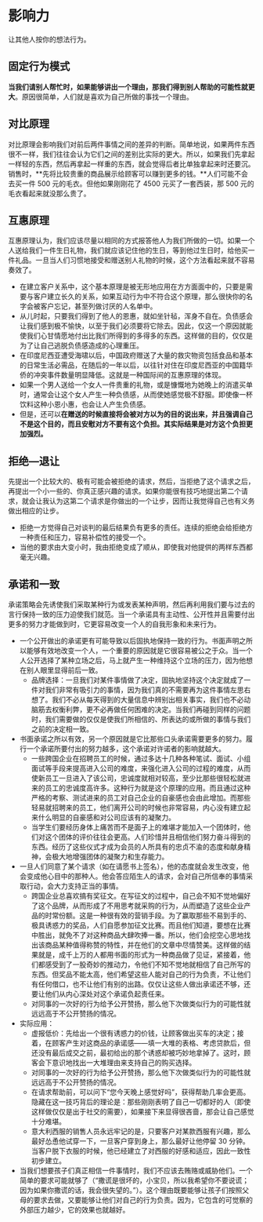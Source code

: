 # 影响力

让其他人按你的想法行为。

## 固定行为模式

**当我们请别人帮忙时，如果能够讲出一个理由，那我们得到别人帮助的可能性就更大**。原因很简单，人们就是喜欢为自己所做的事找一个理由。

## 对比原理

对比原理会影响我们对前后两件事情之间的差异的判断。简单地说，如果两件东西很不一样，我们往往会认为它们之间的差别比实际的更大。所以，如果我们先拿起一样轻的东西，然后再拿起一样重的东西，就会觉得后者比单独拿起来时还要沉。销售时，**先将比较贵重的商品展示给顾客可以赚到更多的钱。**人们可能不会去买一件 500 元的毛衣。但他如果刚刚花了 4500 元买了一套西装，那 500 元的毛衣看起来就没那么贵了。

## 互惠原理

互惠原理认为，我们应该尽量以相同的方式报答他人为我们所做的一切。如果一个人送给我们一件生日礼物，我们就应该记住他的生日，等到他过生日时，给他买一件礼品。一旦当人们习惯地接受和赠送别人礼物的时候，这个方法看起来就不容易奏效了。

- 在建立客户关系中，这个基本原理是被无形地应用在方方面面中的，只要是需要与客户建立长久的关系，如果互动行为中不符合这个原理，那么很快你的名字会被客户忘记，甚至列做讨厌的人名单中。
- 从儿时起，只要我们得到了他人的恩惠，就如坐针毡，浑身不自在。负债感会让我们感到极不愉快，以至于我们必须要将它除去。因此，仅这一个原因就能使我们心甘情愿地付出比我们所得到的多得多的东西。这样做的目的，仅仅是为了让自己逃脱负债感造成的心理重压。
- 在印度尼西亚遭受海啸以后，中国政府赠送了大量的救灾物资包括食品和基本的日常生活必需品，在随后的一年以后，以往针对住在印度尼西亚的中国籍华侨的冲突事件数量明显降低。这就是一种国际间的互惠原理的体现。
- 如果一个男人送给一个女人一件贵重的礼物，或是慷慨地为她晚上的消遣买单时，通常会让这个女人产生一种负债感，从而使她感觉极不舒服。即使像一杯饮料这种小恩小惠，也会让人产生负债感。
- 但是，还可以**在赠送的时候直接将会被对方以为的目的说出来，并且强调自己不是这个目的，而且安慰对方不要有这个负担。其实际结果是对方这个负担更加强烈。**

## 拒绝—退让

先提出一个比较大的、极有可能会被拒绝的请求，然后，当拒绝了这个请求之后，再提出一个小一些的、你真正感兴趣的请求。如果你能很有技巧地提出第二个请求，就会让我认为这第二个请求是你做出的一个让步，因而让我觉得自己也有义务做出相应的让步。

- 拒绝一方觉得自己对谈判的最后结果负有更多的责任。连续的拒绝会给拒绝方一种责任和压力，容易补偿性的接受一个。
- 当他的要求由大变小时，我由拒绝变成了顺从，即使我对他提供的两样东西都毫无兴趣。

## 承诺和一致

承诺策略会先诱使我们采取某种行为或发表某种声明，然后再利用我们要与过去的言行保持一致的压力迫使我们就范。当一个承诺具有主动性、公开性并且需要付出更多的努力才能做到时，它更容易改变一个人的自我形象和未来行为。

- 一个公开做出的承诺更有可能导致以后固执地保持一致的行为。书面声明之所以能够有效地改变一个人，一个重要的原因就是它很容易被公之于众。当一个人公开选择了某种立场之后，马上就产生一种维持这个立场的压力，因为他想在别人眼里显得前后一致。
  - 品牌选择：一旦我们对某件事情做了决定，固执地坚持这个决定就成了一件对我们非常有吸引力的事情，因为我们真的不需要再为这件事情左思右想了。我们不必从每天得到的大量信息中辨别出相关事实，我们也不必动脑筋去权衡利弊，更不必再做任何困难的决定。当我们再碰到同样的问题时，我们需要做的仅仅是使我们所相信的、所表达的或所做的事情与我们之前的决定相一致。
- 书面承诺之所以有效，另一个原因就是它比那些口头承诺需要更多的努力。履行一个承诺所要付出的努力越多，这个承诺对许诺者的影响就越大。
  - 一些跨国企业在招聘员工的时候，通过多达十几种各种笔试、面试、小组面试等手段来提高进入公司的难度，来强化进入公司的过程的难度，从而使新员工一旦进入了该公司，忠诚度就相对较高，至少比那些很轻松就进来的员工的忠诚度高许多。这种行为就是这个原理的应用。而且通过这种严格的考察、测试进来的员工对自己企业的自豪感也会由此增加。而那些轻易就招聘来的员工，他们离开公司的时候也非常容易，内心没有建立起来什么明显的自豪感和对公司应该有的凝聚力。
  - 当学生们要经历身体上痛苦而不是面子上的难堪才能加入一个团体时，他们对这个团体的评价往往会更高。人们珍惜并且相信他们努力奋斗得到的东西。经历了这些仪式才成为会员的人所具有的忠贞不渝的态度和献身精神，会极大地增强团体的凝聚力和生存能力。
- 一旦人们同意了某个请求（如在请愿书上签名），他的态度就会发生改变，他会变成他心目中的那种人。他会答应陌生人的请求，会对自己所信奉的事情采取行动，会大力支持正当的事情。
  - 跨国企业总喜欢搞有奖征文。在写征文的过程中，自己会不知不觉地偏好了这个品牌，从而形成了不用思考就采购的行为，从而塑造了这些企业产品的时常份额。这是一种很有效的营销手段。为了赢取那些不易到手的、极具诱惑力的奖品，人们自愿参加征文比赛。而且他们知道，要想在比赛中胜出，就免不了对这种商品大肆吹捧一番。所以，他们会挖空心思地找出该商品某种值得称赞的特性，并在他们的文章中尽情赞美。这样做的结果就是，成千上万的人都用书面的形式为一种商品做了见证，紧接着，他们都感受到了一股奇妙的推动力，令他们不知不觉地就相信了自己所写的东西。但奖品不能太高，他们希望这些人能对自己的行为负责，不让他们有任何借口，也不让他们有别的出路。仅仅让这些人做出承诺还不够，还要让他们从内心深处对这个承诺负起责任来。
  - 对同事的一次好的行为给予公开赞扬，那么他下次做类似行为的可能性就远远高于不公开赞扬的情况。
- 实际应用：
  - 虚报低价：先给出一个很有诱惑力的价钱，让顾客做出买车的决定；接着，在顾客产生对这商品的承诺感——填一大堆的表格、考虑贷款后，但还没有最后成交之前，最初给出的那个诱惑却被巧妙地拿掉了。这时，顾客会下意识地找出一大堆理由来支持自己的购买选择。
  - 对同事的一次好的行为给予公开赞扬，那么他下次做类似行为的可能性就远远高于不公开赞扬的情况。
  - 在请求帮助前，可以问下“您今天晚上感觉好吗”，获得帮助几率会更高。隐藏在这一技巧背后的理论是：那些刚刚表明了自己一切都好的人（即使这样做仅仅是出于社交的需要），如果接下来显得很吝啬，那会让自己感觉十分难堪。
  - 意大利西服的销售人员永远牢记的是，只要客户对某款西服有兴趣，那么最好怂恿他试穿一下，一旦客户穿到身上，那么最好让他停留 30 分钟。当客户脱下衣服的时候，他已经建立了对西服的好感和适应，因此一致性初步建立。
- 当我们想要孩子们真正相信一件事情时，我们不应该去贿赂或威胁他们。一个简单的要求可能就够了（“撒谎是很坏的，小宝贝，所以我希望你不要说谎；因为如果你撒谎的话，我会很失望的。”）。这个理由既要能够让孩子们按照父母的要求去做，又要能够让他们对自己的行为负责。因为，它包含的可觉察的外部压力越少，它的效果也就越好。
